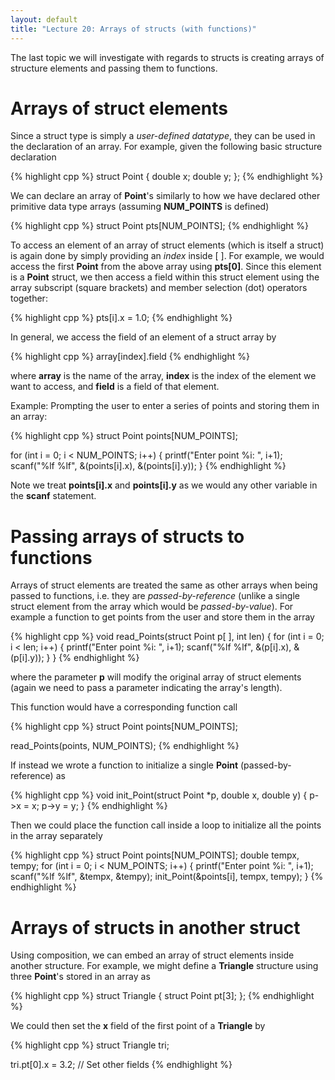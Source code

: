 ```yaml
---
layout: default
title: "Lecture 20: Arrays of structs (with functions)"
---
```


The last topic we will investigate with regards to structs is creating arrays of structure elements and passing them to functions.

Arrays of struct elements
=========================

Since a struct type is simply a *user-defined datatype*, they can be used in the declaration of an array. For example, given the following basic structure declaration

{% highlight cpp %}
struct Point {
    double x;
    double y;
};
{% endhighlight %}

We can declare an array of **Point**'s similarly to how we have declared other primitive data type arrays (assuming **NUM\_POINTS** is defined)

{% highlight cpp %}
struct Point pts[NUM_POINTS];
{% endhighlight %}

To access an element of an array of struct elements (which is itself a struct) is again done by simply providing an *index* inside [ ]. For example, we would access the first **Point** from the above array using **pts[0]**. Since this element is a **Point** struct, we then access a field within this struct element using the array subscript (square brackets) and member selection (dot) operators together:

{% highlight cpp %}
pts[i].x = 1.0;
{% endhighlight %}

In general, we access the field of an element of a struct array by

{% highlight cpp %}
array[index].field
{% endhighlight %}

where **array** is the name of the array, **index** is the index of the element we want to access, and **field** is a field of that element.

Example: Prompting the user to enter a series of points and storing them in an array:

{% highlight cpp %}
struct Point points[NUM_POINTS];

for (int i = 0; i < NUM_POINTS; i++) {
    printf("Enter point %i: ", i+1);
    scanf("%lf %lf", &(points[i].x), &(points[i].y));
}
{% endhighlight %}

Note we treat **points[i].x** and **points[i].y** as we would any other variable in the **scanf** statement.

Passing arrays of structs to functions
======================================

Arrays of struct elements are treated the same as other arrays when being passed to functions, i.e. they are *passed-by-reference* (unlike a single struct element from the array which would be *passed-by-value*). For example a function to get points from the user and store them in the array

{% highlight cpp %}
void read_Points(struct Point p[ ], int len)
{
    for (int i = 0; i < len; i++) {
        printf("Enter point %i: ", i+1);
        scanf("%lf %lf", &(p[i].x), &(p[i].y));
    }
}
{% endhighlight %}

where the parameter **p** will modify the original array of struct elements (again we need to pass a parameter indicating the array's length).

This function would have a corresponding function call

{% highlight cpp %}
struct Point points[NUM_POINTS];

read_Points(points, NUM_POINTS);
{% endhighlight %}

If instead we wrote a function to initialize a single **Point** (passed-by-reference) as

{% highlight cpp %}
void init_Point(struct Point *p, double x, double y)
{
    p->x = x;
    p->y = y;
}
{% endhighlight %}

Then we could place the function call inside a loop to initialize all the points in the array separately

{% highlight cpp %}
struct Point points[NUM_POINTS];
double tempx, tempy;
for (int i = 0; i < NUM_POINTS; i++) {
    printf("Enter point %i: ", i+1);
    scanf("%lf %lf", &tempx, &tempy);
    init_Point(&points[i], tempx, tempy);
}
{% endhighlight %}

Arrays of structs in another struct
===================================

Using composition, we can embed an array of struct elements inside another structure. For example, we might define a **Triangle** structure using three **Point**'s stored in an array as

{% highlight cpp %}
struct Triangle {
    struct Point pt[3];
};
{% endhighlight %}

We could then set the **x** field of the first point of a **Triangle** by

{% highlight cpp %}
struct Triangle tri;

tri.pt[0].x = 3.2;
// Set other fields
{% endhighlight %}
